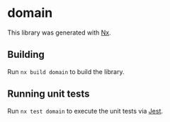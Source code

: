 # domain

This library was generated with [Nx](https://nx.dev).

## Building

Run `nx build domain` to build the library.

## Running unit tests

Run `nx test domain` to execute the unit tests via [Jest](https://jestjs.io).
